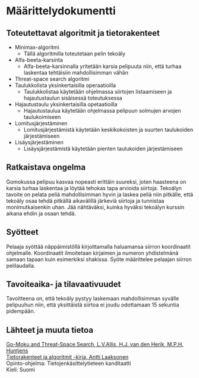 # Määrittelydokumentti

## Toteutettavat algoritmit ja tietorakenteet
* Minimax-algoritmi
    * Tällä algoritmilla toteutetaan pelin tekoäly
* Alfa-beeta-karsinta
    * Alfa-beeta-karsinnalla yritetään karsia pelipuuta niin, että turhaa laskentaa tehtäisiin mahdollisimman vähän
* Threat-space search algoritmi
* Taulukkolista yksinkertaisilla operaatioilla
    * Taulukkolistaa käytetään ohjelmassa siirtojen listaamiseen ja hajautustaulun sisäisessä toteutuksessa
* Hajautustaulu yksinkertaisilla opetaatioilla
    * Hajautustaulua käytetään ohjelmassa pelipuun solmujen arvojen taulukoimiseen
* Lomitusjärjestäminen
    * Lomitusjärjestämistä käytetään keskikokoisten ja suurten taulukoiden järjestämiseen
* Lisäysjärjestäminen
    * Lisäysjärjestämistä käytetään pienten taulukoiden järjestämiseen

## Ratkaistava ongelma
Gomokussa pelipuu kasvaa nopeasti erittäin suureksi, joten haasteena on karsia turhaa laskentaa ja löytää tehokas tapa arvioida siirtoja. Tekoälyn tavoite on pelata peliä mahdollisimman hyvin ja laskea peliä niin pitkälle, että tekoäly osaa tehdä pitkällä aikavälillä järkeviä siirtoja ja tunnistaa monimutkaisenkin uhan. Jää nähtäväksi, kuinka hyväksi tekoälyn kurssin aikana ehdin ja osaan tehdä.

## Syötteet
Pelaaja syöttää näppäimistöllä kirjoittamalla haluamansa siirron koordinaatit ohjelmalle. Koordinaatit ilmoitetaan kirjaimen ja numeron yhdistelmänä samaan tapaan kuin esimerkiksi shakissa. Syöte määrittelee pelaajan siirron pelilaudalla.

## Tavoiteaika- ja tilavaativuudet
Tavoitteena on, että tekoäly pystyy laskemaan mahdollisimman syvälle pelipuuhun niin, että yksittäistä siirtoa ei joudu odottamaan 15 sekuntia pidempään.

## Lähteet ja muuta tietoa
[Go-Moku and Threat-Space Search, L.V.Allis, H.J. van den Herik, M.P.H. Huntjens](https://pdfs.semanticscholar.org/f476/00662cadb0975f9cfd7867389efedda6f873.pdf)  
[Tietorakenteet ja algoritmit -kirja, Antti Laaksonen](https://www.cs.helsinki.fi/u/ahslaaks/tirakirja/)  
Opinto-ohjelma: Tietojenkäsittelytieteen kanditaatti  
Kieli: Suomi
